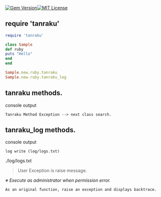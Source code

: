 [![Gem Version](https://badge.fury.io/rb/tanraku.png)](https://badge.fury.io/rb/tanraku)[![MIT License](http://img.shields.io/badge/license-MIT-blue.svg?style=flat)](LICENSE)

## require 'tanraku'

```ruby
require 'tanraku'

class Sample
def ruby
puts "Hello"
end
end

Sample.new.ruby.tanraku
Sample.new.ruby.tanraku_log
```

## tanraku methods.

console output

```text
Tanraku Method Exception --> next class search.
```

## tanraku_log methods.

console output

```text
log write (log/logs.txt)
```

./log/logs.txt 

> User Exception is raise message.

*※ Execute as administrator when permission error.*

```text
As an original function, raise an exception and displays backtrace.
```

